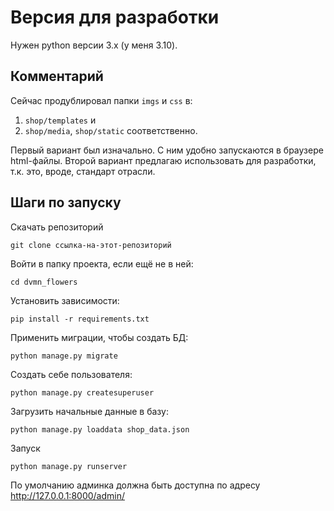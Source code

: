 # Версия для разработки

Нужен python версии 3.x (у меня 3.10).

## Комментарий
Сейчас продублировал папки `imgs` и `css` в:
1) `shop/templates` 
и
2) `shop/media`, `shop/static` соответственно. 

Первый вариант был изначально. С ним удобно запускаются в браузере html-файлы. Второй вариант предлагаю использовать для разработки, т.к. это, вроде, стандарт отрасли. 

## Шаги по запуску
Скачать репозиторий
```commandline
git clone ссылка-на-этот-репозиторий
```

Войти в папку проекта, если ещё не в ней:
```commandline
cd dvmn_flowers
```

Установить зависимости:
```commandline
pip install -r requirements.txt
```

Применить миграции, чтобы создать БД:
```commandline
python manage.py migrate
```

Создать себе пользователя:
```commandline
python manage.py createsuperuser
```

Загрузить начальные данные в базу:
```commandline
python manage.py loaddata shop_data.json
```

Запуск
```commandline
python manage.py runserver
```

По умолчанию админка должна быть доступна по адресу http://127.0.0.1:8000/admin/
